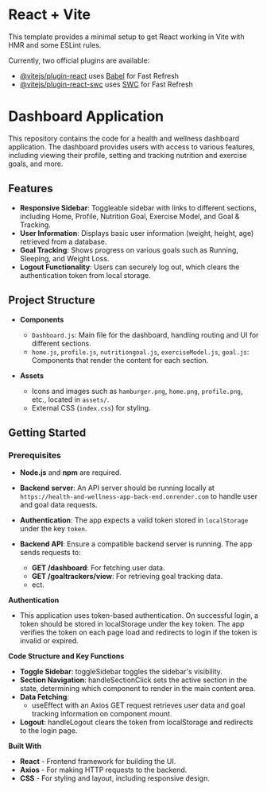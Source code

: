 # React + Vite

This template provides a minimal setup to get React working in Vite with HMR and some ESLint rules.

Currently, two official plugins are available:

- [@vitejs/plugin-react](https://github.com/vitejs/vite-plugin-react/blob/main/packages/plugin-react/README.md) uses [Babel](https://babeljs.io/) for Fast Refresh
- [@vitejs/plugin-react-swc](https://github.com/vitejs/vite-plugin-react-swc) uses [SWC](https://swc.rs/) for Fast Refresh


# Dashboard Application

This repository contains the code for a health and wellness dashboard application. The dashboard provides users with access to various features, including viewing their profile, setting and tracking nutrition and exercise goals, and more.

## Features

- **Responsive Sidebar**: Toggleable sidebar with links to different sections, including Home, Profile, Nutrition Goal, Exercise Model, and Goal & Tracking.
- **User Information**: Displays basic user information (weight, height, age) retrieved from a database.
- **Goal Tracking**: Shows progress on various goals such as Running, Sleeping, and Weight Loss.
- **Logout Functionality**: Users can securely log out, which clears the authentication token from local storage.

## Project Structure

- **Components**
  - `Dashboard.js`: Main file for the dashboard, handling routing and UI for different sections.
  - `home.js`, `profile.js`, `nutritiongoal.js`, `exerciseModel.js`, `goal.js`: Components that render the content for each section.

- **Assets**
  - Icons and images such as `hamburger.png`, `home.png`, `profile.png`, etc., located in `assets/`.
  - External CSS (`index.css`) for styling.

## Getting Started

### Prerequisites

- **Node.js** and **npm** are required.
- **Backend server**: An API server should be running locally at `https://health-and-wellness-app-back-end.onrender.com` to handle user and goal data requests.
- **Authentication**: The app expects a valid token stored in `localStorage` under the key `token`.

- **Backend API**: Ensure a compatible backend server is running. The app sends requests to:

    - **GET /dashboard**: For fetching user data.
    - **GET /goaltrackers/view**: For retrieving goal tracking data.
    - ect.

**Authentication**

- This application uses token-based authentication. On successful login, a token should be stored in localStorage under the key token. The app verifies the token on each page load and redirects to login if the token is invalid or expired.

**Code Structure and Key Functions**

- **Toggle Sidebar**: toggleSidebar toggles the sidebar's visibility.
- **Section Navigation**: handleSectionClick sets the active section in the state, determining which component to render in the main content area.
- **Data Fetching**:
    - useEffect with an Axios GET request retrieves user data and goal tracking information on component mount.
- **Logout**: handleLogout clears the token from localStorage and redirects to the login page.

**Built With**

- **React** - Frontend framework for building the UI.
- **Axios** - For making HTTP requests to the backend.
- **CSS** - For styling and layout, including responsive design.